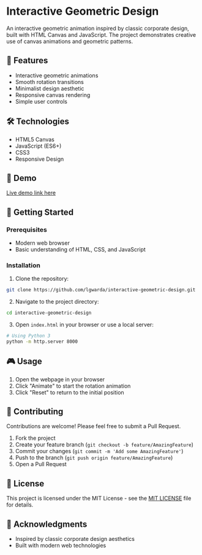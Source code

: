 # Interactive Geometric Design

An interactive geometric animation inspired by classic corporate design, built with HTML Canvas and JavaScript. The project demonstrates creative use of canvas animations and geometric patterns.

## 🚀 Features

- Interactive geometric animations
- Smooth rotation transitions
- Minimalist design aesthetic
- Responsive canvas rendering
- Simple user controls

## 🛠️ Technologies

- HTML5 Canvas
- JavaScript (ES6+)
- CSS3
- Responsive Design

## 🎯 Demo

[Live demo link here](https://lgwarda.github.io/interactive-geometric-design/)

## 🏁 Getting Started

### Prerequisites

- Modern web browser
- Basic understanding of HTML, CSS, and JavaScript

### Installation

1. Clone the repository:
```bash
git clone https://github.com/lgwarda/interactive-geometric-design.git
```

2. Navigate to the project directory:
```bash
cd interactive-geometric-design
```

3. Open `index.html` in your browser or use a local server:
```bash
# Using Python 3
python -m http.server 8000
```

## 🎮 Usage

1. Open the webpage in your browser
2. Click "Animate" to start the rotation animation
3. Click "Reset" to return to the initial position

## 🤝 Contributing

Contributions are welcome! Please feel free to submit a Pull Request.

1. Fork the project
2. Create your feature branch (`git checkout -b feature/AmazingFeature`)
3. Commit your changes (`git commit -m 'Add some AmazingFeature'`)
4. Push to the branch (`git push origin feature/AmazingFeature`)
5. Open a Pull Request

## 📝 License

This project is licensed under the MIT License - see the [MIT LICENSE](LICENSE) file for details.

## 🙏 Acknowledgments

- Inspired by classic corporate design aesthetics
- Built with modern web technologies